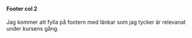 #### Footer col 2

Jag kommer att fylla på footern med länkar som jag tycker är relevanat under kursens gång.
